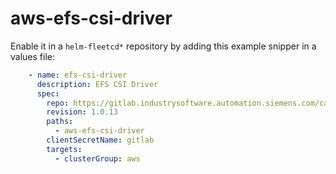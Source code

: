 # aws-efs-csi-driver

Enable it in a `helm-fleetcd*` repository by adding this example snipper in a values file:

```yaml
    - name: efs-csi-driver
      description: EFS CSI Driver
      spec:
        repo: https://gitlab.industrysoftware.automation.siemens.com/caas-ops/helm-external.git
        revision: 1.0.13
        paths:
          - aws-efs-csi-driver
        clientSecretName: gitlab
        targets:
          - clusterGroup: aws
```
